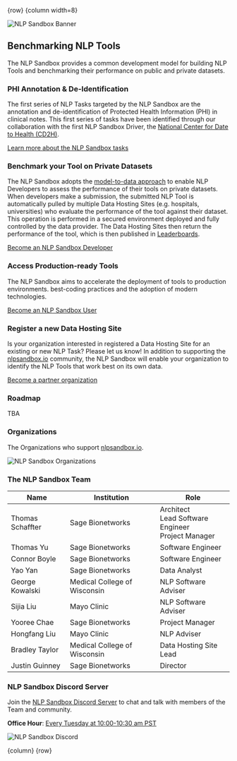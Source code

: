 <!-- markdownlint-disable-next-line first-line-h1 -->
{row}
{column width=8}

![NLP Sandbox Banner]

## Benchmarking NLP Tools

The NLP Sandbox provides a common development model for building NLP Tools and benchmarking their performance on public and private datasets.

### PHI Annotation & De-Identification

The first series of NLP Tasks targeted by the NLP Sandbox are the annotation and de-identification of Protected Health Information (PHI) in clinical notes. This first series of tasks have been identified through our collaboration with the first NLP Sandbox Driver, the [National Center for Date to Health (CD2H)].

[Learn more about the NLP Sandbox tasks]

### Benchmark your Tool on Private Datasets

The NLP Sandbox adopts the [model-to-data approach] to enable NLP Developers to assess the performance of their tools on private datasets. When developers make a submission, the submitted NLP Tool is automatically pulled by multiple Data Hosting Sites (e.g. hospitals, universities) who evaluate the performance of the tool against their dataset. This operation is performed in a secured environment deployed and fully controlled by the data provider. The Data Hosting Sites then return the performance of the tool, which is then published in [Leaderboards].

[Become an NLP Sandbox Developer]

### Access Production-ready Tools

The NLP Sandbox aims to accelerate the deployment of tools to production environments.  best-coding practices and the adoption of modern technologies.

[Become an NLP Sandbox User]

### Register a new Data Hosting Site

Is your organization interested in registered a Data Hosting Site for an existing or new NLP Task? Please let us know! In addition to supporting the [nlpsandbox.io] community, the NLP Sandbox will enable your organization to identify the NLP Tools that work best on its own data.

[Become a partner organization]

### Roadmap

TBA

### Organizations

The Organizations who support [nlpsandbox.io].

![NLP Sandbox Organizations]

### The NLP Sandbox Team

<!-- markdownlint-disable -->
Name             | Institution | Role
-----------------|------------------------------|---
Thomas Schaffter | Sage Bionetworks             | Architect<br>Lead Software Engineer<br>Project Manager
Thomas Yu        | Sage Bionetworks             | Software Engineer
Connor Boyle     | Sage Bionetworks             | Software Engineer
Yao Yan          | Sage Bionetworks             | Data Analyst
George Kowalski  | Medical College of Wisconsin | NLP Software Adviser
Sijia Liu        | Mayo Clinic                  | NLP Software Adviser
Yooree Chae      | Sage Bionetworks             | Project Manager
Hongfang Liu     | Mayo Clinic                  | NLP Adviser
Bradley Taylor   | Medical College of Wisconsin | Data Hosting Site Lead
Justin Guinney   | Sage Bionetworks             | Director
<!-- markdownlint-enable -->

### NLP Sandbox Discord Server

Join the [NLP Sandbox Discord Server] to chat and talk with members of the Team and community.

**Office Hour**: [Every Tuesday at 10:00-10:30 am PST]

![NLP Sandbox Discord]

{column}
{row}

<!-- Images -->

[NLP Sandbox Banner]: https://github.com/nlpsandbox/nlpsandbox-website-synapse/raw/staging/images/nlpsandbox-banner.png
[NLP Sandbox Organizations]: https://github.com/nlpsandbox/nlpsandbox-website-synapse/raw/staging/images/nlpsandbox-organizations.png
[NLP Sandbox Discord]: https://github.com/nlpsandbox/nlpsandbox-website-synapse/raw/staging/images/nlpsandbox-discord-2.png

<!-- Links -->

[nlpsandbox.io]: https://nlpsandbox.io
[National Center for Date to Health (CD2H)]: https://cd2h.org/
[NLP Sandbox Discord server]: https://nlpsandbox.io/discord
[Every Tuesday at 10:00-10:30 am PST]: https://www.starts-at.com/event/2806163581
[model-to-data approach]: https://doi.org/10.1186/s13059-019-1794-0
[Learn more about the NLP Sandbox tasks]: https://www.synapse.org/#!Synapse:syn22277124/wiki/607935
[Leaderboards]: https://www.synapse.org/#!Synapse:syn22277124/wiki/604828
[Become an NLP Sandbox Developer]: https://www.synapse.org/#!Synapse:syn22277124/wiki/608956
[Become an NLP Sandbox User]: https://www.synapse.org/#!Synapse:syn22277124/wiki/608957
[Become a partner organization]: https://www.synapse.org/#!Synapse:syn22277124/wiki/608958
